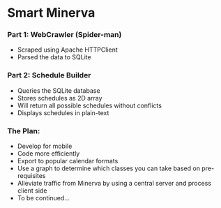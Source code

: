 Smart Minerva
============

### Part 1: WebCrawler (Spider-man)
  * Scraped using Apache HTTPClient
  * Parsed the data to SQLite

### Part 2: Schedule Builder
  * Queries the SQLite database
  * Stores schedules as 2D array
  * Will return all possible schedules without conflicts
  * Displays schedules in plain-text
  
### The Plan:
  * Develop for mobile
  * Code more efficiently
  * Export to popular calendar formats
  * Use a graph to determine which classes you can take based on pre-requisites
  * Alleviate traffic from Minerva by using a central server and process client side
  * To be continued...
